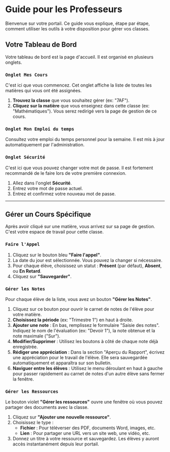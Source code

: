 # Guide pour les Professeurs

Bienvenue sur votre portail. Ce guide vous explique, étape par étape, comment utiliser les outils à votre disposition pour gérer vos classes.

## Votre Tableau de Bord

Votre tableau de bord est la page d'accueil. Il est organisé en plusieurs onglets.

### `Onglet Mes Cours`
C'est ici que vous commencez. Cet onglet affiche la liste de toutes les matières qui vous ont été assignées.
1.  **Trouvez la classe** que vous souhaitez gérer (ex: "7AF").
2.  **Cliquez sur la matière** que vous enseignez dans cette classe (ex: "Mathématiques"). Vous serez redirigé vers la page de gestion de ce cours.

### `Onglet Mon Emploi du temps`
Consultez votre emploi du temps personnel pour la semaine. Il est mis à jour automatiquement par l'administration.

### `Onglet Sécurité`
C'est ici que vous pouvez changer votre mot de passe. Il est fortement recommandé de le faire lors de votre première connexion.
1.  Allez dans l'onglet **Sécurité**.
2.  Entrez votre mot de passe actuel.
3.  Entrez et confirmez votre nouveau mot de passe.

---

## Gérer un Cours Spécifique

Après avoir cliqué sur une matière, vous arrivez sur sa page de gestion. C'est votre espace de travail pour cette classe.

### `Faire l'Appel`
1.  Cliquez sur le bouton bleu **"Faire l'appel"**.
2.  La date du jour est sélectionnée. Vous pouvez la changer si nécessaire.
3.  Pour chaque élève, choisissez un statut : **Présent** (par défaut), **Absent**, ou **En Retard**.
4.  Cliquez sur **"Sauvegarder"**.

### `Gérer les Notes`
Pour chaque élève de la liste, vous avez un bouton **"Gérer les Notes"**.
1.  Cliquez sur ce bouton pour ouvrir le carnet de notes de l'élève pour votre matière.
2.  **Choisissez la période** (ex: "Trimestre 1") en haut à droite.
3.  **Ajouter une note** : En bas, remplissez le formulaire "Saisie des notes". Indiquez le nom de l'évaluation (ex: "Devoir 1"), la note obtenue et la note maximale ("Sur").
4.  **Modifier/Supprimer** : Utilisez les boutons à côté de chaque note déjà enregistrée.
5.  **Rédiger une appréciation** : Dans la section "Aperçu du Rapport", écrivez une appréciation pour le travail de l'élève. Elle sera sauvegardée automatiquement et apparaîtra sur son bulletin.
6.  **Naviguer entre les élèves** : Utilisez le menu déroulant en haut à gauche pour passer rapidement au carnet de notes d'un autre élève sans fermer la fenêtre.

### `Gérer les Ressources`
Le bouton violet **"Gérer les ressources"** ouvre une fenêtre où vous pouvez partager des documents avec la classe.
1.  Cliquez sur **"Ajouter une nouvelle ressource"**.
2.  Choisissez le type :
    -   **Fichier** : Pour téléverser des PDF, documents Word, images, etc.
    -   **Lien** : Pour partager une URL vers un site web, une vidéo, etc.
3.  Donnez un titre à votre ressource et sauvegardez. Les élèves y auront accès instantanément depuis leur portail.
